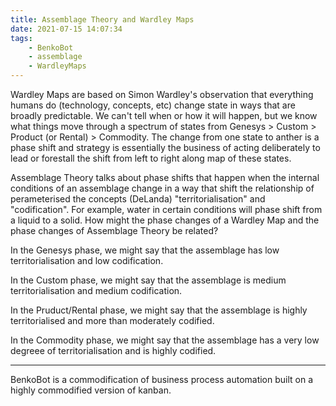 ```yaml
---
title: Assemblage Theory and Wardley Maps
date: 2021-07-15 14:07:34
tags:
	- BenkoBot
	- assemblage
	- WardleyMaps
---
```


Wardley Maps are based on Simon Wardley's observation that everything humans do (technology, concepts, etc) change state in ways that are broadly predictable. We can't tell when or how it will happen, but we know what things move through a spectrum of states from Genesys > Custom > Product (or Rental) > Commodity. The change from one state to anther is a phase shift and strategy is essentially the business of acting deliberately to lead or forestall the shift from left to right along map of these states.

Assemblage Theory talks about phase shifts that happen when the internal conditions of an assemblage change in a way that shift the relationship of perameterised the concepts (DeLanda) "territorialisation" and "codification". For example, water in certain conditions will phase shift from a liquid to a solid. How might the phase changes of a Wardley Map and the phase changes of Assemblage Theory be related?

In the Genesys phase, we might say that the assemblage has low territorialisation and low codification.

In the Custom phase, we might say that the assemblage is medium territorialisation and medium codification.

In the Pruduct/Rental phase, we might say that the assemblage is highly territorialised and more than moderately codified.

In the Commodity phase, we might say that the assemblage has a very low degreee of territorialisation and is highly codified.

---

BenkoBot is a commodification of business process automation built on a highly commodified version of kanban.
